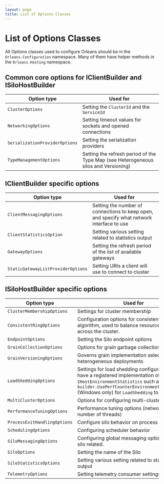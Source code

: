 ```yaml
---
layout: page
title: List of Options Classes
---
```


# List of Options Classes

All Options classes used to configure Orleans should be in the `Orleans.Configuration` namespace. Many of them have helper methods in the `Orleans.Hosting` namespace.

## Common core options for IClientBuilder and ISiloHostBuilder

| Option type                    | Used for                                                                            |
| ------------------------------ | ----------------------------------------------------------------------------------- |
| `ClusterOptions`               | Setting the `ClusterId` and the `ServiceId`                                         |
| `NetworkingOptions`            | Setting timeout values for sockets and opened connections                           |
| `SerializationProviderOptions` | Setting the serialization providers                                                 |
| `TypeManagementOptions`        | Setting the refresh period of the Type Map (see Heterogeneous silos and Versioning) |

## IClientBuilder specific options

| Option type                        | Used for                                                                                  |
| ---------------------------------- | ----------------------------------------------------------------------------------------- |
| `ClientMessagingOptions`           | Setting the number of connections to keep open, and specify what network interface to use |
| `ClientStatisticsOption`           | Setting various setting related to statistics output                                      |
| `GatewayOptions`                   | Setting the refresh period of the list of available gateways                              |
| `StaticGatewayListProviderOptions` | Setting URIs a client will use to connect to cluster                                      |

## ISiloHostBuilder specific options

| Option type                  | Used for                                                                                                                                                                                                                       |
| ---------------------------- | ------------------------------------------------------------------------------------------------------------------------------------------------------------------------------------------------------------------------------ |
| `ClusterMembershipOptions`   | Settings for cluster membership                                                                                                                                                                                                |
| `ConsistentRingOptions`      | Configuration options for consistent hashing algorithm, used to balance resource allocations across the cluster.                                                                                                               |
| `EndpointOptions`            | Setting the Silo endpoint options                                                                                                                                                                                              |
| `GrainCollectionOptions`     | Options for grain garbage collection                                                                                                                                                                                           |
| `GrainVersioningOptions`     | Governs grain implementation selection in heterogeneous deployments                                                                                                                                                            |
| `LoadSheddingOptions`        | Settings for load shedding configuration. Must have a registered implementation of `IHostEnvironmentStatistics` such as through `builder.UsePerfCounterEnvironmentStatistics()` (Windows only) for `LoadShedding` to function. |
| `MultiClusterOptions`        | Options for configuring multi-cluster support                                                                                                                                                                                  |
| `PerformanceTuningOptions`   | Performance tuning options (networking, number of threads)                                                                                                                                                                     |
| `ProcessExitHandlingOptions` | Configure silo behavior on process exit                                                                                                                                                                                        |
| `SchedulingOptions`          | Configuring scheduler behavior                                                                                                                                                                                                 |
| `SiloMessagingOptions`       | Configuring global messaging options that are silo related.                                                                                                                                                                    |
| `SiloOptions`                | Setting the name of the Silo                                                                                                                                                                                                   |
| `SiloStatisticsOptions`      | Setting various setting related to statistics output                                                                                                                                                                           |
| `TelemetryOptions`           | Setting telemetry consumer settings                                                                                                                                                                                            |


















